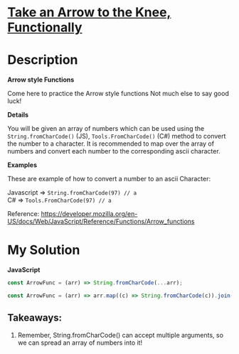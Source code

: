 # [Take an Arrow to the Knee, Functionally](https://www.codewars.com/kata/559f3123e66a7204f000009f)

# Description

**Arrow style Functions**

Come here to practice the Arrow style functions Not much else to say good luck!

**Details**

You will be given an array of numbers which can be used using the `String.fromCharCode()` (JS), `Tools.FromCharCode()` (C#) method to convert the number to a character. It is recommended to map over the array of numbers and convert each number to the corresponding ascii character.

**Examples**

These are example of how to convert a number to an ascii Character:

Javascript => `String.fromCharCode(97) // a`  
C# => `Tools.FromCharCode(97) // a`

Reference: https://developer.mozilla.org/en-US/docs/Web/JavaScript/Reference/Functions/Arrow_functions

# My Solution

**JavaScript**

```js
const ArrowFunc = (arr) => String.fromCharCode(...arr);
```

```js
const ArrowFunc = (arr) => arr.map((c) => String.fromCharCode(c)).join('');
```

## Takeaways:

1. Remember, String.fromCharCode() can accept multiple arguments, so we can spread an array of numbers into it!
